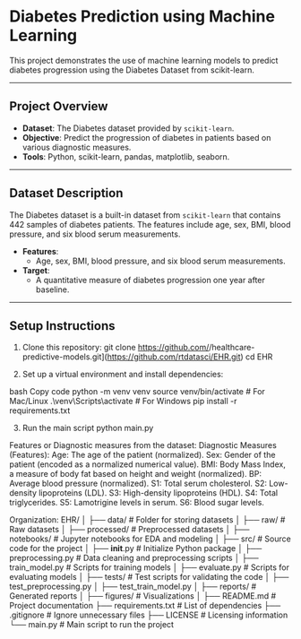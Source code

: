 # Diabetes Prediction using Machine Learning

This project demonstrates the use of machine learning models to predict diabetes progression using the Diabetes Dataset from scikit-learn. 

---

## **Project Overview**
- **Dataset**: The Diabetes dataset provided by `scikit-learn`.
- **Objective**: Predict the progression of diabetes in patients based on various diagnostic measures.
- **Tools**: Python, scikit-learn, pandas, matplotlib, seaborn.

---

## **Dataset Description**
The Diabetes dataset is a built-in dataset from `scikit-learn` that contains 442 samples of diabetes patients. The features include age, sex, BMI, blood pressure, and six blood serum measurements.

- **Features**:
  - Age, sex, BMI, blood pressure, and six blood serum measurements.
- **Target**:
  - A quantitative measure of diabetes progression one year after baseline.

---

## **Setup Instructions**
1. Clone this repository:
   git clone https://github.com/<your-username>/healthcare-predictive-models.git](https://github.com/rtdatasci/EHR.git)
   cd EHR

2. Set up a virtual environment and install dependencies:

bash
Copy code
python -m venv venv
source venv/bin/activate  # For Mac/Linux
.\venv\Scripts\activate   # For Windows
pip install -r requirements.txt

3. Run the main script
python main.py



Features or Diagnostic measures from the dataset:
Diagnostic Measures (Features):
Age: The age of the patient (normalized).
Sex: Gender of the patient (encoded as a normalized numerical value).
BMI: Body Mass Index, a measure of body fat based on height and weight (normalized).
BP: Average blood pressure (normalized).
S1: Total serum cholesterol.
S2: Low-density lipoproteins (LDL).
S3: High-density lipoproteins (HDL).
S4: Total triglycerides.
S5: Lamotrigine levels in serum.
S6: Blood sugar levels.

Organization:
EHR/
│
├── data/                 # Folder for storing datasets
│   ├── raw/              # Raw datasets
│   ├── processed/        # Preprocessed datasets
│
├── notebooks/            # Jupyter notebooks for EDA and modeling
│
├── src/                  # Source code for the project
│   ├── __init__.py       # Initialize Python package
│   ├── preprocessing.py  # Data cleaning and preprocessing scripts
│   ├── train_model.py    # Scripts for training models
│   ├── evaluate.py       # Scripts for evaluating models
│
├── tests/                # Test scripts for validating the code
│   ├── test_preprocessing.py
│   ├── test_train_model.py
│
├── reports/              # Generated reports
│   ├── figures/          # Visualizations
│
├── README.md             # Project documentation
├── requirements.txt      # List of dependencies
├── .gitignore            # Ignore unnecessary files
├── LICENSE               # Licensing information
└── main.py               # Main script to run the project

